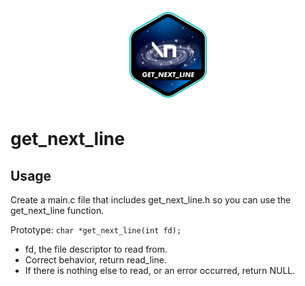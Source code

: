 <div align="center">
  <img src="https://github.com/agengemb31/agengemb31/blob/main/Projects-Badges/get_next_linee.png" alt="get_next_line Badge" />
</div>

# get_next_line

## Usage

Create a main.c file that includes get_next_line.h so you can use the get_next_line function.

Prototype: `char *get_next_line(int fd);`  
- fd, the file descriptor to read from.
- Correct behavior, return read_line.
- If there is nothing else to read, or an error
occurred, return NULL.
